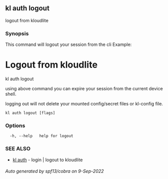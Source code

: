 ## kl auth logout

logout from kloudlite

### Synopsis

This command will logout your session from the cli
Example:
  # Logout from kloudlite
  kl auth logout

  using above command you can expire your session from the current device shell.

  logging out will not delete your mounted config/secret files or kl-config file.
	

```
kl auth logout [flags]
```

### Options

```
  -h, --help   help for logout
```

### SEE ALSO

* [kl auth](kl_auth.md)	 - login | logout to kloudlite

###### Auto generated by spf13/cobra on 9-Sep-2022
